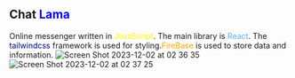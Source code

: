 ## Chat <span style="color:blue">Lama</span>
Online messenger written in <span style="color:yellow">JavaScript</span>. The main library is <span style="color:#59afe1">React</span>. The <span style="color:darkblue">tailwindcss</span> framework is used for styling.<span style="color:orange">FireBase</span> is used to store data and information.
![Screen Shot 2023-12-02 at 02 36 35](https://github.com/EronMG/Chat/assets/86781266/5fe7d843-41ba-4a66-9cd6-964c31133c99)
![Screen Shot 2023-12-02 at 02 37 25](https://github.com/EronMG/Chat/assets/86781266/f046ec90-1e66-48d5-a86b-67c0bbb489a9)
